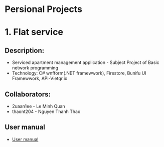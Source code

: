 # Persional Projects

# 1. Flat service
## Description:
   + Serviced apartment management application - Subject Project of Basic network programming
   + Technology: C# wnfform(.NET framewwork), Firestore, Bunifu UI Framewwork, API-Vietqr.io
## Collaborators:
   + 2uaan1ee - Le Minh Quan
   + thaont204 - Nguyen Thanh Thao
## User manual
+ [User manual](https://drive.google.com/file/d/1BYvlchHGlXhWZfR5UJhD1G9M89C3lXSq/view?usp=drive_link)
